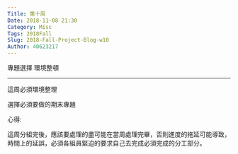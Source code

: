 ```yaml
---
Title: 第十周
Date: 2018-11-08 21:30
Category: Misc
Tags: 2018Fall
Slug: 2018-Fall-Project-Blog-w10
Author: 40623217
---
```


專題選擇  環境整頓

<!-- PELICAN_END_SUMMARY -->
----

這周必須環境整理

選擇必須要做的期末專題

心得:

這周分組完後，應該要處理的盡可能在當周處理完畢，否則進度的拖延可能導致，時間上的延誤，必須各組員緊迫的要求自己去完成必須完成的分工部分。



